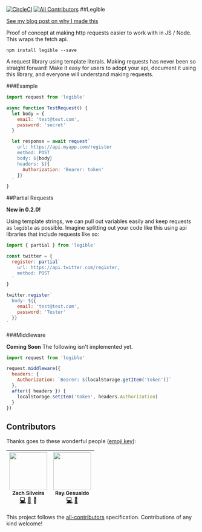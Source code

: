 [![CircleCI](https://circleci.com/gh/Legitcode/legible.svg?style=svg)](https://circleci.com/gh/Legitcode/legible)
[![All Contributors](https://img.shields.io/badge/all_contributors-2-orange.svg?style=flat-square)](#contributors)
##Legible

[See my blog post on why I made this](https://zach.codes/human-readable-ajax-requests/)

Proof of concept at making http requests easier to work with in JS / Node. This wraps the fetch api.

```
npm install legible --save
```

A request library using template literals. Making requests has never been so straight forward! Make it easy for users to adopt your api, document it using this library, and everyone will understand making requests.

###Example

```js
import request from 'legible'

async function TestRequest() {
  let body = {
    email: 'test@test.com',
    password: 'secret'
  }

  let response = await request`
    url: https://api.myapp.com/register
    method: POST
    body: ${body}
    headers: ${{
      Authorization: 'Bearer: token'
    }}
  `
}
```

##Partial Requests

**New in 0.2.0!**


Using template strings, we can pull out variables easily and keep requests as `legible` as possible. Imagine splitting out your code like this using api libraries that include requests like so:

```js
import { partial } from 'legible'

const twitter = {
  register: partial`
    url: https://api.twitter.com/register,
    method: POST
  `
}

twitter.register`
  body: ${{
    email: 'test@test.com',
    password: 'Tester'
  }}
`
```

###Middleware

**Coming Soon** The following isn't implemented yet.


```js
import request from 'legible'

request.middleware({
  headers: {
    Authorization: `Bearer: ${localStorage.getItem('token')}`
  },
  after({ headers }) {
    localStorage.setItem('token', headers.Authorization)
  }
})
```

## Contributors

Thanks goes to these wonderful people ([emoji key](https://github.com/kentcdodds/all-contributors#emoji-key)):

<!-- ALL-CONTRIBUTORS-LIST:START - Do not remove or modify this section -->
| [<img src="https://avatars.githubusercontent.com/u/449136?v=3" width="100px;"/><br /><sub>Zach Silveira</sub>](http://reactjsnews.com)<br />[💻](https://github.com/Legitcode/legible/commits?author=zackify) [📖](https://github.com/Legitcode/legible/commits?author=zackify) 👀 | [<img src="https://avatars.githubusercontent.com/u/5465958?v=3" width="100px;"/><br /><sub>Ray Gesualdo</sub>](https://github.com/raygesualdo)<br />[💻](https://github.com/Legitcode/legible/commits?author=raygesualdo) [📖](https://github.com/Legitcode/legible/commits?author=raygesualdo) |
| :---: | :---: |
<!-- ALL-CONTRIBUTORS-LIST:END -->

This project follows the [all-contributors](https://github.com/kentcdodds/all-contributors) specification. Contributions of any kind welcome!
